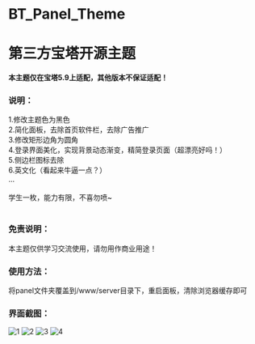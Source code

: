 # BT_Panel_Theme
# 第三方宝塔开源主题

<b>本主题仅在宝塔5.9上适配，其他版本不保证适配！</b>


### 说明：

1.修改主题色为黑色<br>
2.简化面板，去除首页软件栏，去除广告推广<br>
3.修改矩形边角为圆角<br>
4.登录界面美化，实现背景动态渐变，精简登录页面（超漂亮好吗！）<br>
5.侧边栏图标去除<br>
6.英文化（看起来牛逼一点？）<br>
...<br><br>
学生一枚，能力有限，不喜勿喷~<br>
<br>
### 免责说明：

本主题仅供学习交流使用，请勿用作商业用途！

### 使用方法：
将panel文件夹覆盖到/www/server目录下，重启面板，清除浏览器缓存即可


### 界面截图：
![1](http://moeik.cn/1.jpg)
![2](http://moeik.cn/2.jpg)
![3](http://moeik.cn/3.jpg)
![4](http://moeik.cn/4.jpg)
